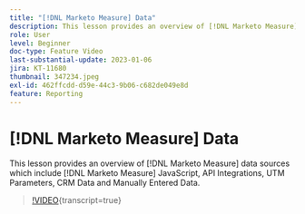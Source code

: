```yaml
---
title: "[!DNL Marketo Measure] Data"
description: This lesson provides an overview of [!DNL Marketo Measure] data sources which include [!DNL Marketo Measure] JavaScript, API Integrations, UTM Parameters, CRM Data and Manually Entered Data.
role: User
level: Beginner
doc-type: Feature Video
last-substantial-update: 2023-01-06
jira: KT-11680
thumbnail: 347234.jpeg
exl-id: 462ffcdd-d59e-44c3-9b06-c682de049e8d
feature: Reporting
---
```

# [!DNL Marketo Measure] Data

This lesson provides an overview of [!DNL Marketo Measure] data sources which include [!DNL Marketo Measure] JavaScript, API Integrations, UTM Parameters, CRM Data and Manually Entered Data.

>[!VIDEO](https://video.tv.adobe.com/v/347234/?learn=on){transcript=true}
